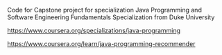 Code for Capstone project for specialization Java Programming and Software Engineering Fundamentals Specialization from Duke University

https://www.coursera.org/specializations/java-programming

https://www.coursera.org/learn/java-programming-recommender
